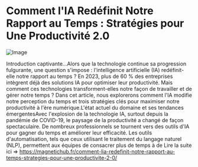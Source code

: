 # Comment l'IA Redéfinit Notre Rapport au Temps : Stratégies pour Une Productivité 2.0

![Image](https://images.pexels.com/photos/17483868/pexels-photo-17483868.jpeg?auto=compress&cs=tinysrgb&h=650&w=940)

Introduction captivante...Alors que la technologie continue sa progression fulgurante, une question s'impose : l'intelligence artificielle (IA) redéfinit-elle notre rapport au temps ? En 2023, plus de 60 % des entreprises intègrent déjà des solutions IA pour optimiser leur productivité. Mais comment ces technologies transforment-elles notre façon de travailler et de gérer notre temps ? Dans cet article, nous explorerons comment l'IA modifie notre perception du temps et trois stratégies clés pour maximiser notre productivité à l'ère numérique.L'état actuel du domaine et ses tendances émergentesAvec l'explosion de la technologie IA, surtout depuis la pandémie de COVID-19, le paysage de la productivité a changé de façon spectaculaire. De nombreux professionnels se tournent vers des outils d'IA pour gagner du temps et améliorer leur efficacité. Les outils d'automatisation, tels que ceux utilisant le traitement du langage naturel (NLP), permettent aux équipes de consacrer plus de temps à de Lire la suite ici => https://magnetichub.fr/comment-lia-redefinit-notre-rapport-au-temps-strategies-pour-une-productivite-2-0/
